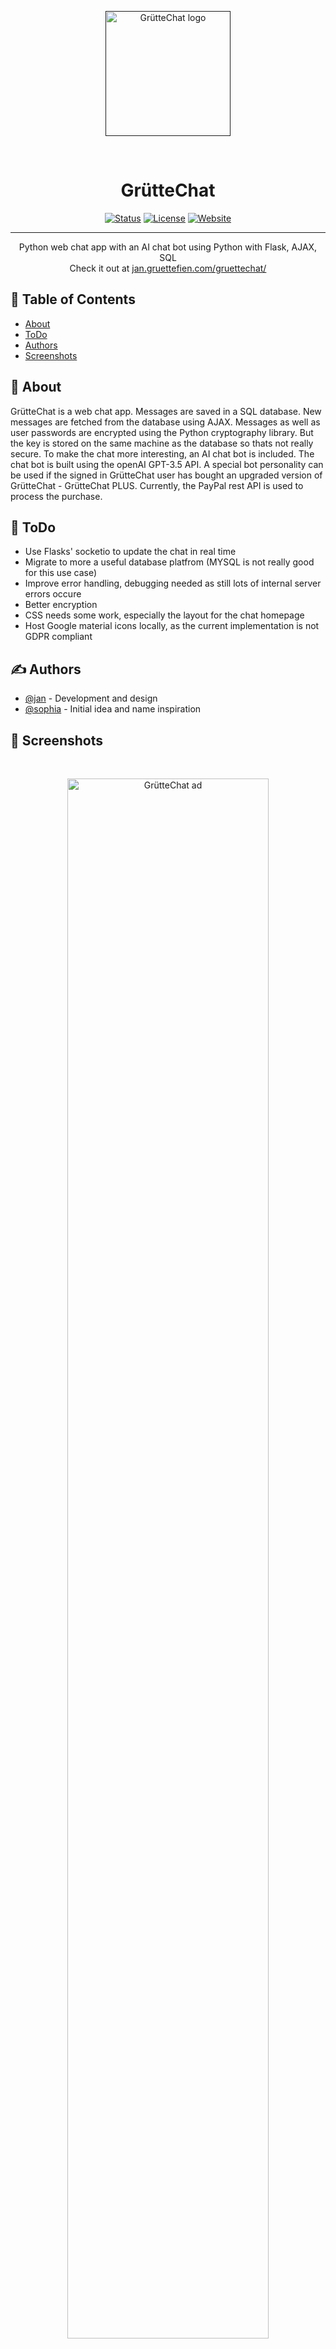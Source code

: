 <p align="center">
  <a href="" rel="noopener">
    <img width=200px src="flask/src/static/GrütteChat.png" alt="GrütteChat logo">
  </a>
</p>
<br>

<h1 align="center">GrütteChat</h1>

<div align="center">

[![Status](https://img.shields.io/badge/status-active-success.svg)]()
[![License](https://img.shields.io/badge/license-MIT-blue.svg)](/LICENSE)
[![Website](https://img.shields.io/website-up-down-green-red/http/shields.io.svg)](https://jan.gruettefien.com/gruettechat/)
</div>

---

<p align="center">
    Python web chat app with an AI chat bot using Python with Flask, AJAX, SQL<br>
    Check it out at <a href="https://jan.gruettefien.com/gruettechat/">jan.gruettefien.com/gruettechat/</a>
</p>

## 📝 Table of Contents

- [About](#about)
- [ToDo](#todo)
- [Authors](#authors)
- [Screenshots](#screenshots)

## 🧐 About <a name = "about"></a>

GrütteChat is a web chat app. Messages are saved in a SQL database. New messages are fetched from the database using AJAX. Messages as well as user passwords are encrypted using the Python cryptography library. But the key is stored on the same machine as the database so thats not really secure. To make the chat more interesting, an AI chat bot is included. The chat bot is built using the openAI GPT-3.5 API. A special bot personality can be used if the signed in GrütteChat user has bought an upgraded version of GrütteChat - GrütteChat PLUS. Currently, the PayPal rest API is used to process the purchase.

## 🚀 ToDo <a name = "todo"></a>
- Use Flasks' socketio to update the chat in real time
- Migrate to more a useful database platfrom (MYSQL is not really good for this use case)
- Improve error handling, debugging needed as still lots of internal server errors occure
- Better encryption
- CSS needs some work, especially the layout for the chat homepage
- Host Google material icons locally, as the current implementation is not GDPR compliant

## ✍️ Authors <a name = "authors"></a>
- [@jan](https://github.com/xelemir) - Development and design
- [@sophia](https://tiktok.com/@sophiaxkn) - Initial idea and name inspiration

## 🎉 Screenshots <a name = "screenshots"></a>
<br>
<p align="center">
<img width=80% src="flask/src/static/marketing/ad.png" alt="GrütteChat ad"><br>
An ad for GrütteChat.<br><br>
</p>
<br>
<p align="center">
  <img width=200px src="flask/src/static/marketing/login_mobile.png" alt="GrütteChat" style="padding:30px;">
  <img width=200px src="flask/src/static/marketing/myai_mobile.png" alt="GrütteChat" style="padding:30px;">
  <img width=200px src="flask/src/static/marketing/chat_mobile.png" alt="GrütteChat" style="padding:30px;">
  <br> Login page, MyAI chat bot with the pirate personality and chat layout on mobile.<br><br>
</p>
<p align="center">
  <img width=80% src="flask/src/static/marketing/myai_mac.png" alt="GrütteChat">
  <br> MyAI on desktop.<br><br>
</p>
<p align="center">
  <img width=40% src="flask/src/static/marketing/chat_ipad.png" alt="GrütteChat" style="padding:30px;">
  <img width=40% src="flask/src/static/marketing/PLUS_zfold2.png" alt="GrütteChat" style="padding:30px;">
  <br> Chat on an iPad Air 4th Gen, GrütteChat PLUS page on a Galaxy Z Fold 2.<br><br>
</p>
<p align="center">
  <img width=80% src="flask/src/static/marketing/gruettechatpad.png" alt="GrütteChat">
  <br> Erlebe GrütteChat auf dem GrüttePad...<br><br>
</p>